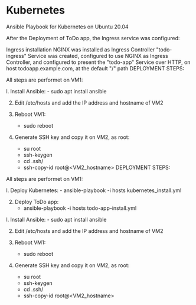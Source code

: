 # Kubernetes
Ansible Playbook for Kubernetes on Ubuntu 20.04


After the Deployment of ToDo app, the Ingress service was configured:

Ingress installation
NGINX was installed as Ingress Controller
"todo-ingress" Service was created, configured to use NGINX as Ingress Controller, and configured to present the "todo-app" Service over HTTP, on host todoapp.example.com, at the default "/" path
DEPLOYMENT STEPS:

All steps are performet on VM1:

l. Install Ansible:
    - sudo apt install ansible

2. Edit /etc/hosts and add the IP address and hostname of VM2

3. Reboot VM1:
    - sudo reboot
 
4. Generate SSH key and copy it on VM2, as root:
    - su root
    - ssh-keygen
    - cd .ssh/
    - ssh-copy-id root@<VM2_hostname>
DEPLOYMENT STEPS:

All steps are performet on VM1:

l. Deploy Kubernetes:
    - ansible-playbook -i hosts kubernetes_install.yml

2. Deploy ToDo app:
    - ansible-playbook -i hosts todo-app-install.yml
  

l. Install Ansible:
    - sudo apt install ansible

2. Edit /etc/hosts and add the IP address and hostname of VM2

3. Reboot VM1:
    - sudo reboot
 
4. Generate SSH key and copy it on VM2, as root:
    - su root
    - ssh-keygen
    - cd .ssh/
    - ssh-copy-id root@<VM2_hostname>
